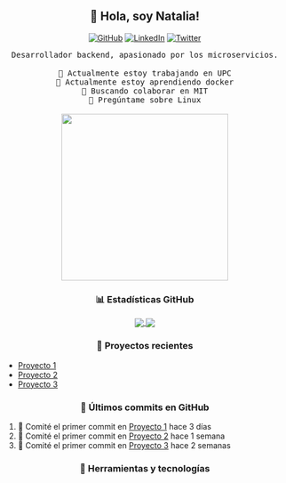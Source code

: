 <h2 align="center">👋 Hola, soy Natalia!</h2>

<p align="center">
  <a href="https://github.com/kitagawaowo"><img src="https://img.shields.io/github/followers/kitagawaowo.svg?label=GitHub&style=social" alt="GitHub"></a>
  <a href="https://www.linkedin.com/in/[tu nombre]/"><img src="https://img.shields.io/badge/LinkedIn--_.svg?style=social&logo=linkedin" alt="LinkedIn"></a>
  <a href="https://twitter.com/[tu nombre]"><img src="https://img.shields.io/twitter/follow/[tu nombre]?label=Twitter&style=social" alt="Twitter"></a>
</p>

<p align="center">
  <samp>Desarrollador backend, apasionado por los microservicios.</samp>
  <br><br>
  <samp>🔭 Actualmente estoy trabajando en UPC</samp>
  <br>
  <samp>🌱 Actualmente estoy aprendiendo docker</samp>
  <br>
  <samp>👯 Buscando colaborar en MIT</samp>
  <br>
  <samp>💬 Pregúntame sobre Linux</samp>
  <br>
  <br>
  <img src="https://media.giphy.com/media/JIX9t2j0ZTN9S/giphy.gif" width=300>
</p>

<h3 align="center">📊 Estadísticas GitHub</h3>

<p align="center">
  <a href="https://github.com/kitagawaowo">
    <img align="center" src="https://github-readme-stats.vercel.app/api/top-langs/?username=kitagawaowo&layout=compact&theme=tokyonight" />
  </a>
  <a href="https://github.com/kitagawaowo">
    <img align="center" src="https://github-readme-stats.vercel.app/api?username=kitagawaowo&show_icons=true&theme=tokyonight" />
  </a>
</p>

<h3 align="center">🚀 Proyectos recientes</h3>

<!-- PROJECTS:START -->
- [Proyecto 1](https://github.com/kitagawaowo/proyecto1)
- [Proyecto 2](https://github.com/kitagawaowo/proyecto2)
- [Proyecto 3](https://github.com/kitagawaowo/proyecto3)
<!-- PROJECTS:END -->

<h3 align="center">🤖 Últimos commits en GitHub</h3>

<!--START_SECTION:activity-->
1. 🎉 Comité el primer commit en [Proyecto 1](https://github.com/kitagawaowo/proyecto1) hace 3 días
2. 🎉 Comité el primer commit en [Proyecto 2](https://github.com/kitagawaowo/proyecto2) hace 1 semana
3. 🎉 Comité el primer commit en [Proyecto 3](https://github.com/kitagawaowo/proyecto3) hace 2 semanas
<!--END_SECTION:activity-->

<h3 align="center">🧰 Herramientas y tecnologías</h3>

<p align="center">
 
